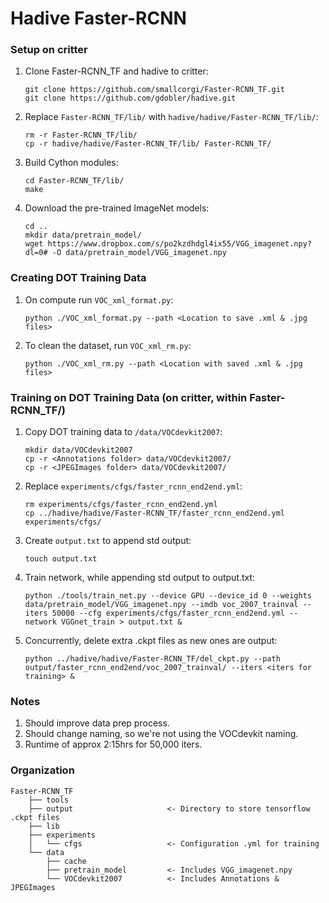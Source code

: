 # Hadive Faster-RCNN

### Setup on critter
1. Clone Faster-RCNN_TF and hadive to critter: 
	```
	git clone https://github.com/smallcorgi/Faster-RCNN_TF.git
	git clone https://github.com/gdobler/hadive.git
	```
2. Replace `Faster-RCNN_TF/lib/` with `hadive/hadive/Faster-RCNN_TF/lib/`: 
	```
	rm -r Faster-RCNN_TF/lib/
	cp -r hadive/hadive/Faster-RCNN_TF/lib/ Faster-RCNN_TF/
	```
3. Build Cython modules:
	```
	cd Faster-RCNN_TF/lib/
	make
	```
4. Download the pre-trained ImageNet models:
   	```
	cd ..
	mkdir data/pretrain_model/
   	wget https://www.dropbox.com/s/po2kzdhdgl4ix55/VGG_imagenet.npy?dl=0# -O data/pretrain_model/VGG_imagenet.npy
	```
	
### Creating DOT Training Data
1. On compute run `VOC_xml_format.py`:
	```
	python ./VOC_xml_format.py --path <Location to save .xml & .jpg files>
	```
2. To clean the dataset, run `VOC_xml_rm.py`:
	```
	python ./VOC_xml_rm.py --path <Location with saved .xml & .jpg files>
	```
	
### Training on DOT Training Data (on critter, within Faster-RCNN_TF/)
1. Copy DOT training data to `/data/VOCdevkit2007`:
	```
	mkdir data/VOCdevkit2007
	cp -r <Annotations folder> data/VOCdevkit2007/
	cp -r <JPEGImages folder> data/VOCdevkit2007/
	```
2. Replace `experiments/cfgs/faster_rcnn_end2end.yml`:
	```
	rm experiments/cfgs/faster_rcnn_end2end.yml
	cp ../hadive/hadive/Faster-RCNN_TF/faster_rcnn_end2end.yml experiments/cfgs/
	```
3. Create `output.txt` to append std output:
	```
	touch output.txt
	```
4. Train network, while appending std output to output.txt:
	```
	python ./tools/train_net.py --device GPU --device_id 0 --weights data/pretrain_model/VGG_imagenet.npy --imdb voc_2007_trainval --iters 50000 --cfg experiments/cfgs/faster_rcnn_end2end.yml --network VGGnet_train > output.txt &
	```
5. Concurrently, delete extra .ckpt files as new ones are output:
	```
	python ../hadive/hadive/Faster-RCNN_TF/del_ckpt.py --path output/faster_rcnn_end2end/voc_2007_trainval/ --iters <iters for training> &
	```
	
### Notes
1. Should improve data prep process.
2. Should change naming, so we're not using the VOCdevkit naming.
3. Runtime of approx 2:15hrs for 50,000 iters.

### Organization
```
Faster-RCNN_TF
    ├── tools
    ├── output                     <- Directory to store tensorflow .ckpt files
    ├── lib
    ├── experiments
    │   └── cfgs                   <- Configuration .yml for training
    └── data
        ├── cache
        ├── pretrain_model         <- Includes VGG_imagenet.npy
        └── VOCdevkit2007          <- Includes Annotations & JPEGImages
```
